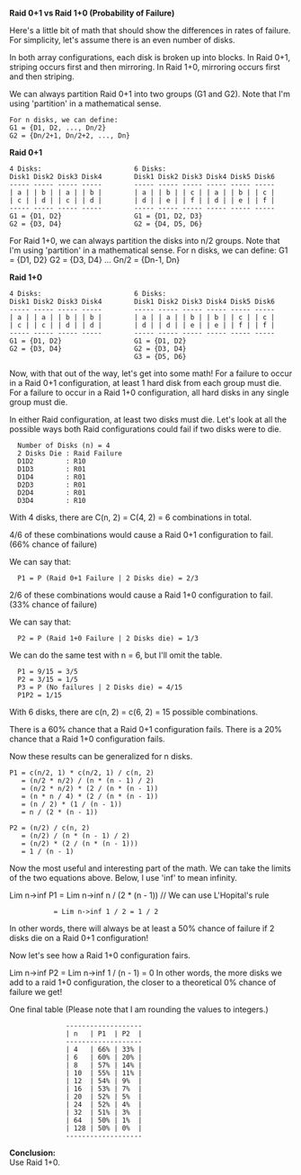 **Raid 0+1 vs Raid 1+0 (Probability of Failure)**

Here's a little bit of math that should show the differences in rates of failure. For simplicity, let's assume there is an even number of disks.

In both array configurations, each disk is broken up into blocks. In Raid 0+1, striping occurs first and then mirroring. In Raid 1+0, mirroring 
occurs first and then striping.

We can always partition Raid 0+1 into two groups (G1 and G2).
Note that I'm using 'partition' in a mathematical sense.
~~~
For n disks, we can define:
G1 = {D1, D2, ..., Dn/2}
G2 = {Dn/2+1, Dn/2+2, ..., Dn}
~~~
**Raid 0+1**
~~~
4 Disks:                       6 Disks:
Disk1 Disk2 Disk3 Disk4        Disk1 Disk2 Disk3 Disk4 Disk5 Disk6
----- ----- ----- -----        ----- ----- ----- ----- ----- -----
| a | | b | | a | | b |        | a | | b | | c | | a | | b | | c |
| c | | d | | c | | d |        | d | | e | | f | | d | | e | | f |
----- ----- ----- -----        ----- ----- ----- ----- ----- -----
G1 = {D1, D2}                  G1 = {D1, D2, D3}
G2 = {D3, D4}                  G2 = {D4, D5, D6}
~~~

For Raid 1+0, we can always partition the disks into n/2 groups.
Note that I'm using 'partition' in a mathematical sense.
For n disks, we can define:
G1 = {D1, D2}
G2 = {D3, D4}
...
Gn/2 = {Dn-1, Dn}

**Raid 1+0**

~~~
4 Disks:                       6 Disks:
Disk1 Disk2 Disk3 Disk4        Disk1 Disk2 Disk3 Disk4 Disk5 Disk6
----- ----- ----- -----        ----- ----- ----- ----- ----- -----
| a | | a | | b | | b |        | a | | a | | b | | b | | c | | c |
| c | | c | | d | | d |        | d | | d | | e | | e | | f | | f |
----- ----- ----- -----        ----- ----- ----- ----- ----- -----
G1 = {D1, D2}                  G1 = {D1, D2}
G2 = {D3, D4}                  G2 = {D3, D4}
                               G3 = {D5, D6}
~~~
Now, with that out of the way, let's get into some math!
For a failure to occur in a Raid 0+1 configuration, at least 1 hard disk from each group must die.
For a failure to occur in a Raid 1+0 configuration, all hard disks in any single group must die.

In either Raid configuration, at least two disks must die. Let's look at all the possible ways both Raid configurations could fail if two disks were to die.


      Number of Disks (n) = 4
      2 Disks Die : Raid Failure
      D1D2        : R10
      D1D3        : R01
      D1D4        : R01
      D2D3        : R01
      D2D4        : R01
      D3D4        : R10

With 4 disks, there are C(n, 2) = C(4, 2) = 6 combinations in total.

4/6 of these combinations would cause a Raid 0+1 configuration to fail. (66% chance of failure)

We can say that:

      P1 = P (Raid 0+1 Failure | 2 Disks die) = 2/3

2/6 of these combinations would cause a Raid 1+0 configuration to fail. (33% chance of failure)

We can say that:

      P2 = P (Raid 1+0 Failure | 2 Disks die) = 1/3

We can do the same test with n = 6, but I'll omit the table.

      P1 = 9/15 = 3/5
      P2 = 3/15 = 1/5
      P3 = P (No failures | 2 Disks die) = 4/15
      P1P2 = 1/15

With 6 disks, there are c(n, 2) = c(6, 2) = 15 possible combinations.

There is a 60% chance that a Raid 0+1 configuration fails.
There is a 20% chance that a Raid 1+0 configuration fails.

Now these results can be generalized for n disks.
~~~
P1 = c(n/2, 1) * c(n/2, 1) / c(n, 2)
   = (n/2 * n/2) / (n * (n - 1) / 2)
   = (n/2 * n/2) * (2 / (n * (n - 1))
   = (n * n / 4) * (2 / (n * (n - 1))
   = (n / 2) * (1 / (n - 1))
   = n / (2 * (n - 1))
~~~
~~~
P2 = (n/2) / c(n, 2)
   = (n/2) / (n * (n - 1) / 2)
   = (n/2) * (2 / (n * (n - 1)))
   = 1 / (n - 1)
~~~

Now the most useful and interesting part of the math. We can take the limits of the two equations above. Below, I use 'inf' to mean infinity.

Lim n->inf P1 = Lim n->inf n / (2 * (n - 1))     // We can use L'Hopital's rule

               = Lim n->inf 1 / 2 = 1 / 2
In other words, there will always be at least a 50% chance of failure if 2 disks die on a Raid 0+1 configuration!


Now let's see how a Raid 1+0 configuration fairs.

Lim n->inf P2 = Lim n->inf 1 / (n - 1) = 0
In other words, the more disks we add to a raid 1+0 configuration, the closer to a theoretical 0% chance of failure we get!


One final table (Please note that I am rounding the values to integers.)

                  -------------------
                  | n   | P1  | P2  |
                  -------------------
                  | 4   | 66% | 33% |
                  | 6   | 60% | 20% |
                  | 8   | 57% | 14% |
                  | 10  | 55% | 11% |
                  | 12  | 54% | 9%  |
                  | 16  | 53% | 7%  |
                  | 20  | 52% | 5%  |
                  | 24  | 52% | 4%  |
                  | 32  | 51% | 3%  |
                  | 64  | 50% | 1%  |
                  | 128 | 50% | 0%  |
                  -------------------

**Conclusion:**
<br>Use Raid 1+0.

